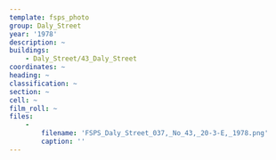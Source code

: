 ```yaml
---
template: fsps_photo
group: Daly_Street
year: '1978'
description: ~
buildings:
    - Daly_Street/43_Daly_Street
coordinates: ~
heading: ~
classification: ~
section: ~
cell: ~
film_roll: ~
files:
    -
        filename: 'FSPS_Daly_Street_037,_No_43,_20-3-E,_1978.png'
        caption: ''
---
```

